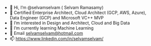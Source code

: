 - 👋 Hi, I’m @selvamselvam ( Selvam Ramasamy)
- 📗 Certified Enterprise Architect, Cloud Architect (GCP, AWS, Azure), Data Engineer (GCP) and Microsoft VC++ MVP
- 👀 I’m interested in Design and Architect, Cloud and Big Data
- 🌱 I’m currently learning Machine Learning
- 📧 Email selvamselvam@hotmail.com
- 📫 https://www.linkedin.com/in/selvamselvam/


<!---
selvamselvam/selvamselvam is a ✨ special ✨ repository because its `README.md` (this file) appears on your GitHub profile.
You can click the Preview link to take a look at your changes.
--->

